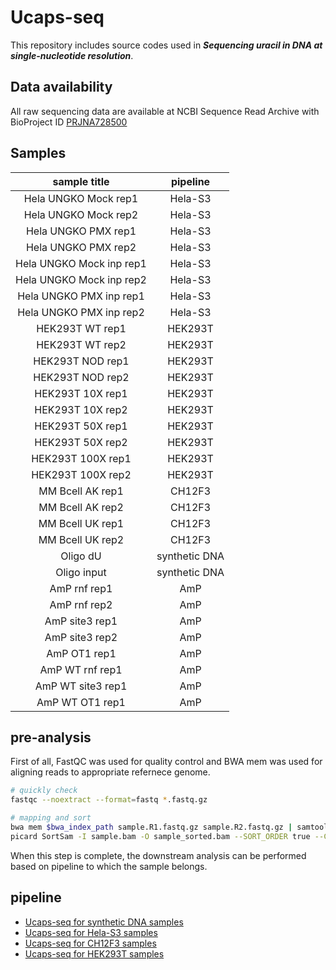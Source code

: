 # Ucaps-seq
This repository includes source codes used in ***Sequencing uracil in DNA at single-nucleotide resolution***.

## Data availability
All raw sequencing data are available at NCBI Sequence Read Archive with BioProject ID [PRJNA728500](https://www.ncbi.nlm.nih.gov/bioproject/?term=PRJNA728500)

## Samples

| sample title | pipeline |
| :---: | :---: |
| Hela UNGKO Mock rep1 | Hela-S3 |
| Hela UNGKO Mock rep2 | Hela-S3 |
| Hela UNGKO PMX rep1 | Hela-S3 |
| Hela UNGKO PMX rep2 | Hela-S3 |
| Hela UNGKO Mock inp rep1 | Hela-S3 |
| Hela UNGKO Mock inp rep2 | Hela-S3 |
| Hela UNGKO PMX inp rep1 | Hela-S3 |
| Hela UNGKO PMX inp rep2 | Hela-S3 |
| HEK293T WT rep1 | HEK293T |
| HEK293T WT rep2 | HEK293T |
| HEK293T NOD rep1 | HEK293T |
| HEK293T NOD rep2 | HEK293T |
| HEK293T 10X rep1 | HEK293T |
| HEK293T 10X rep2 | HEK293T |
| HEK293T 50X rep1 | HEK293T |
| HEK293T 50X rep2 | HEK293T |
| HEK293T 100X rep1 | HEK293T |
| HEK293T 100X rep2 | HEK293T |
| MM Bcell AK rep1 | CH12F3 |
| MM Bcell AK rep2 | CH12F3 |
| MM Bcell UK rep1 | CH12F3 |
| MM Bcell UK rep2 | CH12F3 |
| Oligo dU | synthetic DNA |
| Oligo input | synthetic DNA |
| AmP rnf rep1 | AmP |
| AmP rnf rep2 | AmP |
| AmP site3 rep1 | AmP |
| AmP site3 rep2 | AmP |
| AmP OT1 rep1 | AmP |
| AmP WT rnf rep1 | AmP |
| AmP WT site3 rep1 | AmP |
| AmP WT OT1 rep1 | AmP |


## pre-analysis
First of all, FastQC was used for quality control and BWA mem was used for aligning reads to appropriate refernece genome.
```bash
# quickly check
fastqc --noextract --format=fastq *.fastq.gz

# mapping and sort
bwa mem $bwa_index_path sample.R1.fastq.gz sample.R2.fastq.gz | samtools view -Sb - > sample.bam
picard SortSam -I sample.bam -O sample_sorted.bam --SORT_ORDER true --CREATE_INDEX true 
```
When this step is complete, the downstream analysis can be performed based on pipeline to which the sample belongs.


## pipeline
- [Ucaps-seq for synthetic DNA samples](https://github.com/Jyyin333/Ucaps-seq/blob/main/sDNA.md)
- [Ucaps-seq for Hela-S3 samples](https://github.com/Jyyin333/Ucaps-seq/blob/main/Hela-S3.md)
- [Ucaps-seq for CH12F3 samples](https://github.com/Jyyin333/Ucaps-seq/blob/main/CH12F3.md)
- [Ucaps-seq for HEK293T samples](https://github.com/Jyyin333/Ucaps-seq/blob/main/HEK293T.md)
